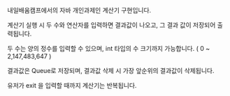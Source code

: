 내일배움캠프에서의 자바 개인과제인 계산기 구현입니다.

계산기 실행 시 두 수와 연산자를 입력하면 결과값이 나오고, 
그 결과 값이 저장되어 출력됩니다.

두 수는 양의 정수를 입력할 수 있으며, int 타입의 수 크기까지 가능합니다.
( 0 ~ 2,147,483,647 )

결과값은 Queue로 저장되며, 결과값 삭제 시 가장 앞순위의 결과값이 삭제됩니다.

유저가 exit 을 입력할 때까지 계산기는 반복됩니다.
